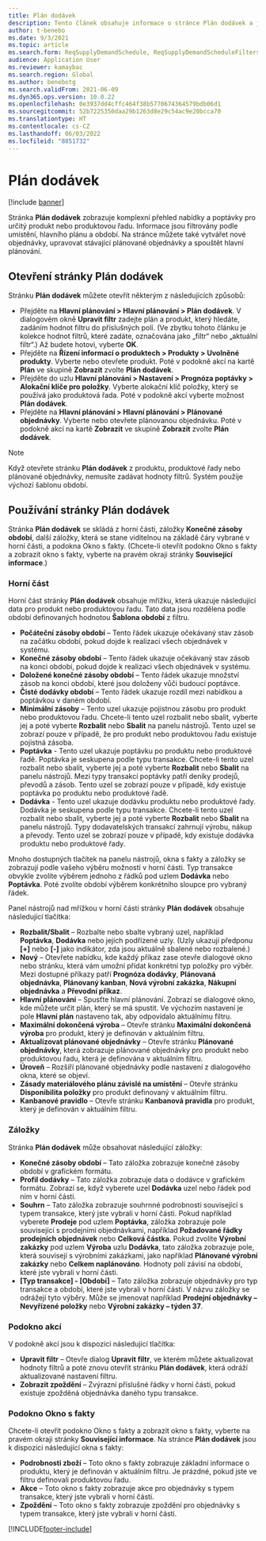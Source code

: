 ```yaml
---
title: Plán dodávek
description: Tento článek obsahuje informace o stránce Plán dodávek a jejích funkcích.
author: t-benebo
ms.date: 9/3/2021
ms.topic: article
ms.search.form: ReqSupplyDemandSchedule, ReqSupplyDemandScheduleFilters, ReqSupplyDemandItemDetails, ReqTransFuturesActionsPart, ReqSupplyDemandOverviewLegendPart
audience: Application User
ms.reviewer: kamaybac
ms.search.region: Global
ms.author: benebotg
ms.search.validFrom: 2021-06-09
ms.dyn365.ops.version: 10.0.22
ms.openlocfilehash: 0e3937dd4cffc464f38b5770674364579bdb06d1
ms.sourcegitcommit: 52b7225350daa29b1263d8e29c54ac9e20bcca70
ms.translationtype: HT
ms.contentlocale: cs-CZ
ms.lasthandoff: 06/03/2022
ms.locfileid: "8851732"
---
```

# <a name="supply-schedule"></a>Plán dodávek

[!include [banner](../includes/banner.md)]

Stránka **Plán dodávek** zobrazuje komplexní přehled nabídky a poptávky pro určitý produkt nebo produktovou řadu. Informace jsou filtrovány podle umístění, hlavního plánu a období. Na stránce můžete také vytvářet nové objednávky, upravovat stávající plánované objednávky a spouštět hlavní plánování.

## <a name="open-the-supply-schedule-page"></a>Otevření stránky Plán dodávek

Stránku **Plán dodávek** můžete otevřít některým z následujících způsobů:

- Přejděte na **Hlavní plánování \> Hlavní plánování \> Plán dodávek**. V dialogovém okně **Upravit filtr** zadejte plán a produkt, který hledáte, zadáním hodnot filtru do příslušných polí. (Ve zbytku tohoto článku je kolekce hodnot filtrů, které zadáte, označována jako „filtr“ nebo „aktuální filtr“.) Až budete hotovi, vyberte **OK**.
- Přejděte na **Řízení informací o produktech \> Produkty \> Uvolněné produkty**. Vyberte nebo otevřete produkt. Poté v podokně akcí na kartě **Plán** ve skupině **Zobrazit** zvolte **Plán dodávek**.
- Přejděte do uzlu **Hlavní plánování \> Nastavení \> Prognóza poptávky \> Alokační klíče pro položky**. Vyberte alokační klíč položky, který se používá jako produktová řada. Poté v podokně akcí vyberte možnost **Plán dodávek**.
- Přejděte na **Hlavní plánování \> Hlavní plánování \> Plánované objednávky**. Vyberte nebo otevřete plánovanou objednávku. Poté v podokně akcí na kartě **Zobrazit** ve skupině **Zobrazit** zvolte **Plán dodávek**.

> [!NOTE]
> Když otevřete stránku **Plán dodávek** z produktu, produktové řady nebo plánované objednávky, nemusíte zadávat hodnoty filtrů. Systém použije výchozí šablonu období.

## <a name="use-the-supply-schedule-page"></a>Používání stránky Plán dodávek

Stránka **Plán dodávek** se skládá z horní části, záložky **Konečné zásoby období**, další záložky, která se stane viditelnou na základě čáry vybrané v horní části, a podokna Okno s fakty. (Chcete-li otevřít podokno Okno s fakty a zobrazit okno s fakty, vyberte na pravém okraji stránky **Související informace**.)

### <a name="upper-section"></a>Horní část

Horní část stránky **Plán dodávek** obsahuje mřížku, která ukazuje následující data pro produkt nebo produktovou řadu. Tato data jsou rozdělena podle období definovaných hodnotou **Šablona období** z filtru.

- **Počáteční zásoby období** – Tento řádek ukazuje očekávaný stav zásob na začátku období, pokud dojde k realizaci všech objednávek v systému.
- **Konečné zásoby období** – Tento řádek ukazuje očekávaný stav zásob na konci období, pokud dojde k realizaci všech objednávek v systému.
- **Doložené konečné zásoby období** – Tento řádek ukazuje množství zásob na konci období, které jsou doloženy vůči budoucí poptávce.
- **Čisté dodávky období** – Tento řádek ukazuje rozdíl mezi nabídkou a poptávkou v daném období.
- **Minimální zásoby** – Tento uzel ukazuje pojistnou zásobu pro produkt nebo produktovou řadu. Chcete-li tento uzel rozbalit nebo sbalit, vyberte jej a poté vyberte **Rozbalit** nebo **Sbalit** na panelu nástrojů. Tento uzel se zobrazí pouze v případě, že pro produkt nebo produktovou řadu existuje pojistná zásoba.
- **Poptávka** - Tento uzel ukazuje poptávku po produktu nebo produktové řadě. Poptávka je seskupena podle typu transakce. Chcete-li tento uzel rozbalit nebo sbalit, vyberte jej a poté vyberte **Rozbalit** nebo **Sbalit** na panelu nástrojů. Mezi typy transakcí poptávky patří deníky prodejů, převodů a zásob. Tento uzel se zobrazí pouze v případě, kdy existuje poptávka po produktu nebo produktové řadě.
- **Dodávka** - Tento uzel ukazuje dodávku produktu nebo produktové řady. Dodávka je seskupena podle typu transakce. Chcete-li tento uzel rozbalit nebo sbalit, vyberte jej a poté vyberte **Rozbalit** nebo **Sbalit** na panelu nástrojů. Typy dodavatelských transakcí zahrnují výrobu, nákup a převody. Tento uzel se zobrazí pouze v případě, kdy existuje dodávka produktu nebo produktové řady.

Mnoho dostupných tlačítek na panelu nástrojů, okna s fakty a záložky se zobrazují podle vašeho výběru možností v horní části. Typ transakce obvykle zvolíte výběrem jednoho z řádků pod uzlem **Dodávka** nebo **Poptávka**. Poté zvolíte období výběrem konkrétního sloupce pro vybraný řádek.

Panel nástrojů nad mřížkou v horní části stránky **Plán dodávek** obsahuje následující tlačítka:

- **Rozbalit/Sbalit** – Rozbalte nebo sbalte vybraný uzel, například **Poptávka**, **Dodávka** nebo jejich podřízené uzly. (Uzly ukazují předponu **\[+\]** nebo **\[-\]** jako indikátor, zda jsou aktuálně sbalené nebo rozbalené.)
- **Nový** – Otevřete nabídku, kde každý příkaz zase otevře dialogové okno nebo stránku, která vám umožní přidat konkrétní typ položky pro výběr. Mezi dostupné příkazy patří **Prognóza dodávky**, **Plánovaná objednávka**, **Plánovaný kanban**, **Nová výrobní zakázka**, **Nákupní objednávka** a **Převodní příkaz**.
- **Hlavní plánování** – Spusťte hlavní plánování. Zobrazí se dialogové okno, kde můžete určit plán, který se má spustit. Ve výchozím nastavení je pole **Hlavní plán** nastaveno tak, aby odpovídalo aktuálnímu filtru.
- **Maximální dokončená výroba** – Otevře stránku **Maximální dokončená výroba** pro produkt, který je definován v aktuálním filtru.
- **Aktualizovat plánované objednávky** – Otevře stránku **Plánované objednávky**, která zobrazuje plánované objednávky pro produkt nebo produktovou řadu, která je definována v aktuálním filtru.
- **Úroveň** – Rozšíří plánované objednávky podle nastavení z dialogového okna, které se objeví.
- **Zásady materiálového plánu závislé na umístění** – Otevře stránku **Disponibilita položky** pro produkt definovaný v aktuálním filtru.
- **Kanbanové pravidlo** – Otevře stránku **Kanbanová pravidla** pro produkt, který je definován v aktuálním filtru.

### <a name="fasttabs"></a>Záložky

Stránka **Plán dodávek** může obsahovat následující záložky:

- **Konečné zásoby období** – Tato záložka zobrazuje konečné zásoby období v grafickém formátu.
- **Profil dodávky** – Tato záložka zobrazuje data o dodávce v grafickém formátu. Zobrazí se, když vyberete uzel **Dodávka** uzel nebo řádek pod ním v horní části.
- **Souhrn** – Tato záložka zobrazuje souhrnné podrobnosti související s typem transakce, který jste vybrali v horní části. Pokud například vyberete **Prodeje** pod uzlem **Poptávka**, záložka zobrazuje pole související s prodejními objednávkami, například **Požadované řádky prodejních objednávek** nebo **Celková částka**. Pokud zvolíte **Výrobní zakázky** pod uzlem **Výroba** uzlu **Dodávka**, tato záložka zobrazuje pole, která souvisejí s výrobními zakázkami, jako například **Plánované výrobní zakázky** nebo **Celkem naplánováno**. Hodnoty polí závisí na období, které jste vybrali v horní části. 
- **\[Typ transakce\] - \[Období\]** – Tato záložka zobrazuje objednávky pro typ transakce a období, které jste vybrali v horní části. V názvu záložky se odrážejí tyto výběry. Může se jmenovat například **Prodejní objednávky – Nevyřízené položky** nebo **Výrobní zakázky – týden 37**.

### <a name="action-pane"></a>Podokno akcí

V podokně akcí jsou k dispozici následující tlačítka:

- **Upravit filtr** – Otevře dialog **Upravit filtr**, ve kterém můžete aktualizovat hodnoty filtrů a poté znovu otevřít stránku **Plán dodávek**, která odráží aktualizované nastavení filtru.
- **Zobrazit zpoždění** – Zvýrazní příslušné řádky v horní části, pokud existuje zpožděná objednávka daného typu transakce.

### <a name="factbox-pane"></a>Podokno Okno s fakty

Chcete-li otevřít podokno Okno s fakty a zobrazit okno s fakty, vyberte na pravém okraji stránky **Související informace**. Na stránce **Plán dodávek** jsou k dispozici následující okna s fakty:

- **Podrobnosti zboží** – Toto okno s fakty zobrazuje základní informace o produktu, který je definován v aktuálním filtru. Je prázdné, pokud jste ve filtru definovali produktovou řadu.
- **Akce** – Toto okno s fakty zobrazuje akce pro objednávky s typem transakce, který jste vybrali v horní části.
- **Zpoždění** – Toto okno s fakty zobrazuje zpoždění pro objednávky s typem transakce, který jste vybrali v horní části.

[!INCLUDE[footer-include](../../includes/footer-banner.md)]
